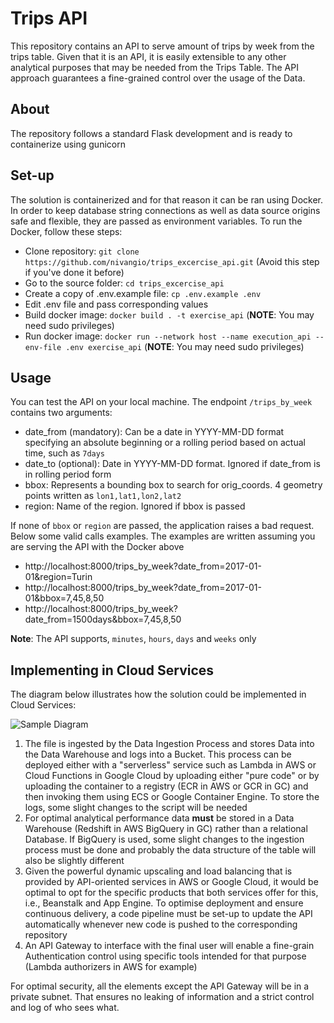 # Trips API 

This repository contains an API to serve amount of trips by week from the trips table. Given that it is an API, it is easily extensible to any other analytical purposes that may be needed from the Trips Table. The API approach guarantees a fine-grained control over the usage of the Data.

## About

The repository follows a standard Flask development and is ready to containerize using gunicorn

## Set-up

The solution is containerized and for that reason it can be ran using Docker. In order to keep database string connections as well as data source origins safe and flexible, they are passed as environment variables. To run the Docker, follow these steps:

  * Clone repository: `git clone https://github.com/nivangio/trips_excercise_api.git` (Avoid this step if you've done it before)
  * Go to the source folder: `cd trips_excercise_api`
  * Create a copy of .env.example file: `cp .env.example .env`
  * Edit .env file and pass corresponding values
  * Build docker image: `docker build . -t exercise_api` (**NOTE**: You may need sudo privileges)
  * Run docker image: `docker run --network host --name execution_api --env-file .env exercise_api` (**NOTE**: You may need sudo privileges)

## Usage

You can test the API on your local machine. The endpoint `/trips_by_week` contains two arguments:

  * date_from (mandatory): Can be a date in YYYY-MM-DD format specifying an absolute beginning or a rolling period based on actual time, such as `7days`
  * date_to (optional): Date in YYYY-MM-DD format. Ignored if date_from is in rolling period form
  * bbox: Represents a bounding box to search for orig_coords. 4 geometry points written as `lon1,lat1,lon2,lat2`
  * region: Name of the region. Ignored if bbox is passed

If none of `bbox` or `region` are passed, the application raises a bad request. Below some valid calls examples. The examples are written assuming you are serving the API with the Docker above

  * http://localhost:8000/trips_by_week?date_from=2017-01-01&region=Turin
  * http://localhost:8000/trips_by_week?date_from=2017-01-01&bbox=7,45,8,50
  * http://localhost:8000/trips_by_week?date_from=1500days&bbox=7,45,8,50

**Note**: The API supports, `minutes`, `hours`, `days` and `weeks` only


## Implementing in Cloud Services

The diagram below illustrates how the solution could be implemented in Cloud Services:

![Sample Diagram](https://user-images.githubusercontent.com/4649857/125214237-512af280-e28c-11eb-99cc-1255cf583299.png)

  1. The file is ingested by the Data Ingestion Process and stores Data into the Data Warehouse and logs into a Bucket. This process can be deployed either with a "serverless" service such as Lambda in AWS or Cloud Functions in Google Cloud by uploading either "pure code" or by uploading the container to a registry (ECR in AWS or GCR in GC) and then invoking them using ECS or Google Container Engine. To store the logs, some slight changes to the script will be needed
  2. For optimal analytical performance data **must** be stored in a Data Warehouse (Redshift in AWS BigQuery in GC) rather than a relational Database. If BigQuery is used, some slight changes to the ingestion process must be done and probably the data structure of the table will also be slightly different
  3. Given the powerful dynamic upscaling and load balancing that is provided by API-oriented services in AWS or Google Cloud, it would be optimal to opt for the specific products that both services offer for this, i.e., Beanstalk and App Engine. To optimise deployment and ensure continuous delivery, a code pipeline must be set-up to update the API automatically whenever new code is pushed to the corresponding repository
  4. An API Gateway to interface with the final user will enable a fine-grain Authentication control using specific tools intended for that purpose (Lambda authorizers in AWS for example)

For optimal security, all the elements except the API Gateway will be in a private subnet. That ensures no leaking of information and a strict control and log of who sees what.
